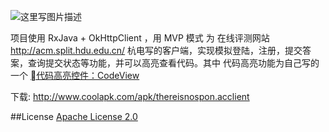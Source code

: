 


![这里写图片描述](http://img.blog.csdn.net/20161104155534385)


项目使用 RxJava + OkHttpClient ，用 MVP 模式 为 在线评测网站  http://acm.split.hdu.edu.cn/  杭电写的客户端，实现模拟登陆，注册，提交答案，查询提交状态等功能，并可以高亮查看代码。其中 代码高亮功能为自己写的一个 [代码高亮控件：CodeView](https://github.com/Thereisnospon/CodeView) 



下载: http://www.coolapk.com/apk/thereisnospon.acclient




##License  [Apache License 2.0]( https://github.com/Thereisnospon/AcClient/blob/dev/LICENSE)
